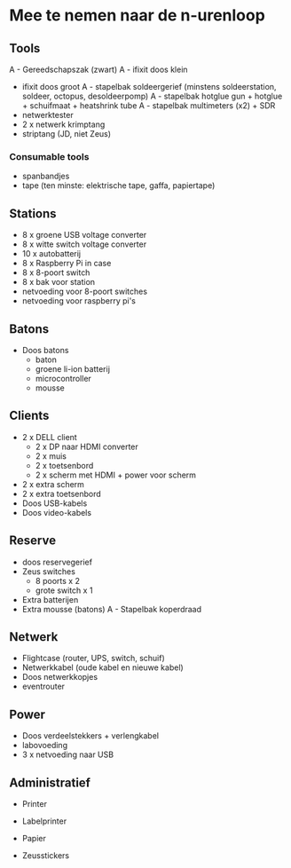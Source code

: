 # Mee te nemen naar de n-urenloop


## Tools

A - Gereedschapszak (zwart)
A - ifixit doos klein
- ifixit doos groot
A - stapelbak soldeergerief (minstens soldeerstation, soldeer, octopus, desoldeerpomp)
A - stapelbak hotglue gun + hotglue + schuifmaat + heatshrink tube
A - stapelbak multimeters (x2) + SDR
- netwerktester
- 2 x netwerk krimptang
- striptang (JD, niet Zeus) 

### Consumable tools

- spanbandjes
- tape (ten minste: elektrische tape, gaffa, papiertape)

## Stations

- 8 x groene USB voltage converter
- 8 x witte switch voltage converter
- 10 x autobatterij
- 8 x Raspberry Pi in case
- 8 x 8-poort switch
- 8 x bak voor station
- netvoeding voor 8-poort switches
- netvoeding voor raspberry pi's

## Batons

- Doos batons
    - baton
    - groene li-ion batterij
    - microcontroller
    - mousse

## Clients

- 2 x DELL client
    - 2 x DP naar HDMI converter
    - 2 x muis
    - 2 x toetsenbord
    - 2 x scherm met HDMI + power voor scherm
- 2 x extra scherm
- 2 x extra toetsenbord
- Doos USB-kabels
- Doos video-kabels

## Reserve

- doos reservegerief
- Zeus switches
    - 8 poorts x 2
    - grote switch x 1
- Extra batterijen
- Extra mousse (batons)
A - Stapelbak koperdraad

## Netwerk

- Flightcase (router, UPS, switch, schuif)
- Netwerkkabel (oude kabel en nieuwe kabel)
- Doos netwerkkopjes
- eventrouter

## Power

- Doos verdeelstekkers + verlengkabel
- labovoeding
- 3 x netvoeding naar USB

## Administratief

- Printer
- Labelprinter
- Papier


- Zeusstickers